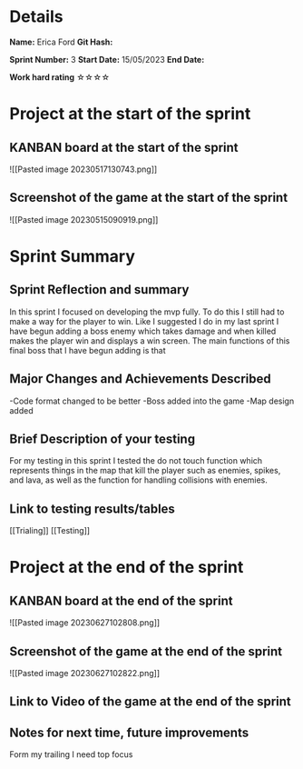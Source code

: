 
# Details
**Name:**
Erica Ford
**Git Hash:**

**Sprint Number:**
3
**Start Date:**
15/05/2023
**End Date:**

**Work hard rating**
☆☆☆☆

# Project at the start of the sprint
## **KANBAN board at the start of the sprint**
![[Pasted image 20230517130743.png]]
## **Screenshot of the game at the start of the sprint**
![[Pasted image 20230515090919.png]]
# Sprint Summary
## **Sprint Reflection and summary**
In this sprint I focused on developing the mvp fully. To do this I still had to make a way for the player to win. Like I suggested I do in my last sprint I have begun adding a boss enemy which takes damage and when killed makes the player win and displays a win screen. 
The main functions of this final boss that I have begun adding is that


## **Major Changes and Achievements Described**
-Code format changed to be better
-Boss added into the game
-Map design added


## **Brief Description of your testing**
For my testing in this sprint I tested the do not touch function which represents things in the map that kill the player such as enemies, spikes, and lava, as well as the function for handling collisions with enemies. 

## **Link to testing results/tables**
[[Trialing]]
[[Testing]]
# Project at the end of the sprint
## **KANBAN board at the end of the sprint**
![[Pasted image 20230627102808.png]]
## **Screenshot of the game at the end of the sprint**
![[Pasted image 20230627102822.png]]
## Link to **Video of the game at the end of the sprint**


## **Notes for next time, future improvements**
Form my trailing I need top focus